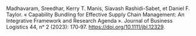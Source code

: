 Madhavaram, Sreedhar, Kerry T. Manis, Siavash Rashidi-Sabet, et Daniel F. Taylor. « Capability Bundling for Effective Supply Chain Management: An Integrative Framework and Research Agenda ». Journal of Business Logistics 44, nᵒ 2 (2023): 170‑97. https://doi.org/10.1111/jbl.12329.


